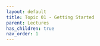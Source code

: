 ```yaml
---
layout: default
title: Topic 01 - Getting Started
parent: Lectures
has_children: true
nav_order: 1
---
```

